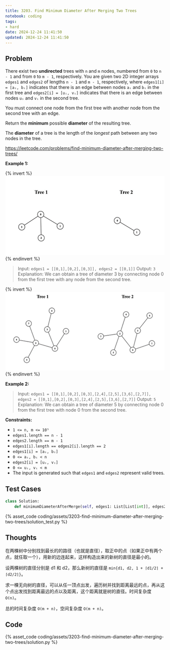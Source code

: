 ```yaml
---
title: 3203. Find Minimum Diameter After Merging Two Trees
notebook: coding
tags:
- hard
date: 2024-12-24 11:41:50
updated: 2024-12-24 11:41:50
---
```

## Problem

There exist two **undirected** trees with `n` and `m` nodes, numbered from `0` to `n - 1` and from `0` to `m - 1`, respectively. You are given two 2D integer arrays `edges1` and `edges2` of lengths `n - 1` and `m - 1`, respectively, where `edges1[i] = [aᵢ, bᵢ]` indicates that there is an edge between nodes `aᵢ` and `bᵢ` in the first tree and `edges2[i] = [uᵢ, vᵢ]` indicates that there is an edge between nodes `uᵢ` and `vᵢ` in the second tree.

You must connect one node from the first tree with another node from the second tree with an edge.

Return the **minimum** possible **diameter** of the resulting tree.

The **diameter** of a tree is the length of the _longest_ path between any two nodes in the tree.

<https://leetcode.com/problems/find-minimum-diameter-after-merging-two-trees/>

**Example 1:**

{% invert %}
![case1](assets/3203-find-minimum-diameter-after-merging-two-trees/case1.png)
{% endinvert %}

> Input: `edges1 = [[0,1],[0,2],[0,3]], edges2 = [[0,1]]`
> Output: `3`
> Explanation:
> We can obtain a tree of diameter 3 by connecting node 0 from the first tree with any node from the second tree.

{% invert %}
![case2](assets/3203-find-minimum-diameter-after-merging-two-trees/case2.png)
{% endinvert %}

**Example 2:**

> Input: `edges1 = [[0,1],[0,2],[0,3],[2,4],[2,5],[3,6],[2,7]], edges2 = [[0,1],[0,2],[0,3],[2,4],[2,5],[3,6],[2,7]]`
> Output: `5`
> Explanation:
> We can obtain a tree of diameter 5 by connecting node 0 from the first tree with node 0 from the second tree.

**Constraints:**

- `1 <= n, m <= 10⁵`
- `edges1.length == n - 1`
- `edges2.length == m - 1`
- `edges1[i].length == edges2[i].length == 2`
- `edges1[i] = [aᵢ, bᵢ]`
- `0 <= aᵢ, bᵢ < n`
- `edges2[i] = [uᵢ, vᵢ]`
- `0 <= uᵢ, vᵢ < m`
- The input is generated such that `edges1` and `edges2` represent valid trees.

## Test Cases

``` python
class Solution:
    def minimumDiameterAfterMerge(self, edges1: List[List[int]], edges2: List[List[int]]) -> int:
```

{% asset_code coding/assets/3203-find-minimum-diameter-after-merging-two-trees/solution_test.py %}

## Thoughts

在两棵树中分别找到最长的的路径（也就是直径），取正中的点（如果正中有两个点，就任取一个），用新的边连起来，这样构造出来的新树的直径是最小的。

设两棵树的直径分别是 d1 和 d2，那么新树的直径是 `min{d1, d2, 1 + ⌈d1/2⌉ + ⌈d2/2⌉}`。

求一棵无向树的直径，可以从任一顶点出发，遍历树并找到距离最远的点，再从这个点出发找到距离最远的点以及距离，这个距离就是树的直径。时间复杂度 `O(n)`。

总的时间复杂度 `O(m + n)`，空间复杂度 `O(m + n)`。

## Code

{% asset_code coding/assets/3203-find-minimum-diameter-after-merging-two-trees/solution.py %}
